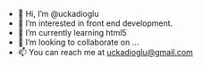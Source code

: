 - 👋 Hi, I’m @uckadioglu
- 👀 I’m interested in front end development.
- 🌱 I’m currently learning html5
- 💞️ I’m looking to collaborate on ...
- 📫 You can reach me at uckadioglu@gmail.com

<!---
uckadioglu/uckadioglu is a ✨ special ✨ repository because its `README.md` (this file) appears on your GitHub profile.
You can click the Preview link to take a look at your changes.
--->
